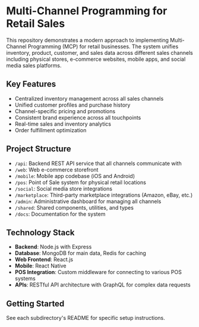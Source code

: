 # Multi-Channel Programming for Retail Sales

This repository demonstrates a modern approach to implementing Multi-Channel Programming (MCP) for retail businesses. The system unifies inventory, product, customer, and sales data across different sales channels including physical stores, e-commerce websites, mobile apps, and social media sales platforms.

## Key Features

- Centralized inventory management across all sales channels
- Unified customer profiles and purchase history
- Channel-specific pricing and promotions
- Consistent brand experience across all touchpoints
- Real-time sales and inventory analytics
- Order fulfillment optimization

## Project Structure

- `/api`: Backend REST API service that all channels communicate with
- `/web`: Web e-commerce storefront
- `/mobile`: Mobile app codebase (iOS and Android)
- `/pos`: Point of Sale system for physical retail locations
- `/social`: Social media store integrations
- `/marketplace`: Third-party marketplace integrations (Amazon, eBay, etc.)
- `/admin`: Administrative dashboard for managing all channels
- `/shared`: Shared components, utilities, and types
- `/docs`: Documentation for the system

## Technology Stack

- **Backend**: Node.js with Express
- **Database**: MongoDB for main data, Redis for caching
- **Web Frontend**: React.js
- **Mobile**: React Native
- **POS Integration**: Custom middleware for connecting to various POS systems
- **APIs**: RESTful API architecture with GraphQL for complex data requests

## Getting Started

See each subdirectory's README for specific setup instructions.
